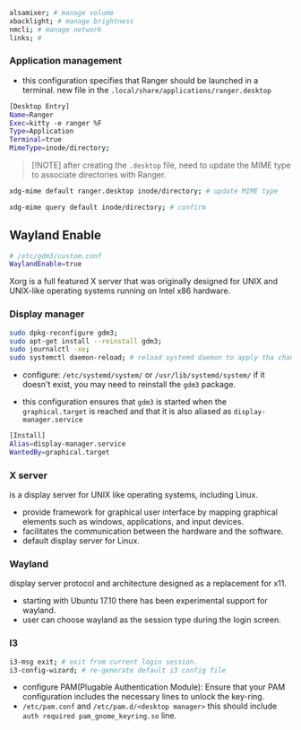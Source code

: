 ```bash
alsamixer; # manage volume
xbacklight; # manage brightness
nmcli; # manage network
links; #
```
### Application management
- this configuration specifies that Ranger should be launched in a terminal. new file in the `.local/share/applications/ranger.desktop`
```bash
[Desktop Entry]
Name=Ranger
Exec=kitty -e ranger %F
Type=Application
Terminal=true
MimeType=inode/directory;
```

> [!NOTE] after creating the `.desktop` file, need to update the MIME type to associate directories with Ranger.

```bash
xdg-mime default ranger.desktop inode/directory; # update MIME type

xdg-mime query default inode/directory; # confirm
```

## Wayland Enable

```bash
# /etc/gdm3/custom.conf
WaylandEnable=true
```

Xorg is a full featured X server that was originally designed for UNIX and UNIX-like operating systems running on Intel x86 hardware.

### Display manager
```bash
sudo dpkg-reconfigure gdm3;
sudo apt-get install --reinstall gdm3;
sudo journalctl -xe;
sudo systemctl daemon-reload; # reload systemd daemon to apply tha changes;
```

- configure: `/etc/systemd/system/` or `/usr/lib/systemd/system/` if it doesn't exist, you may need to reinstall the `gdm3` package.

- this configuration ensures that `gdm3` is started when the `graphical.target` is reached and that it is also aliased as `display-manager.service`
```bash
[Install]
Alias=display-manager.service
WantedBy=graphical.target
```

### X server

is a display server for UNIX like operating systems, including Linux.

- provide framework for graphical user interface by mapping graphical elements such as windows, applications, and input devices.
- facilitates the communication between the hardware and the software.
- default display server for Linux.

### Wayland

display server protocol and architecture designed as a replacement for x11.

- starting with Ubuntu 17.10 there has been experimental support for wayland.
- user can choose wayland as the session type during the login screen.

### I3
```bash
i3-msg exit; # exit from current login session.
i3-config-wizard; # re-generate default i3 config file
```

- configure PAM(Plugable Authentication Module): Ensure that your PAM configuration includes the necessary lines to unlock the key-ring. 
- `/etc/pam.conf` and `/etc/pam.d/<desktop manager>` this should include `auth required pam_gnome_keyring.so` line.